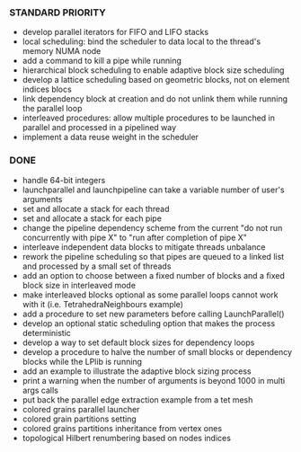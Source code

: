 ### STANDARD PRIORITY
- develop parallel iterators for FIFO and LIFO stacks
- local scheduling: bind the scheduler to data local to the thread's memory NUMA node
- add a command to kill a pipe while running
- hierarchical block scheduling to enable adaptive block size scheduling
- develop a lattice scheduling based on geometric blocks, not on element indices blocs
- link dependency block at creation and do not unlink them while running the parallel loop
- interleaved procedures: allow multiple procedures to be launched in parallel and processed in a pipelined way
- implement a data reuse weight in the scheduler

### DONE
- handle 64-bit integers
- launchparallel and launchpipeline can take a variable number of user's arguments
- set and allocate a stack for each thread
- set and allocate a stack for each pipe
- change the pipeline dependency scheme from the current "do not run concurrently with pipe X" to "run after completion of pipe X"
- interleave independent data blocks to mitigate threads unbalance
- rework the pipeline scheduling so that pipes are queued to a linked list and processed by a small set of threads
- add an option to choose between a fixed number of blocks and a fixed block size in interleaved mode
- make interleaved blocks optional as some parallel loops cannot work with it (i.e. TetrahedraNeighbours example)
- add a procedure to set new parameters before calling LaunchParallel()
- develop an optional static scheduling option that makes the process deterministic
- develop a way to set default block sizes for dependency loops
- develop a procedure to halve the number of small blocks or dependency blocks while the LPlib is running
- add an example to illustrate the adaptive block sizing process
- print a warning when the number of arguments is beyond 1000 in multi args calls
- put back the parallel edge extraction example from a tet mesh
- colored grains parallel launcher
- colored grain partitions setting
- colored grains partitions inheritance from vertex ones
- topological Hilbert renumbering based on nodes indices
